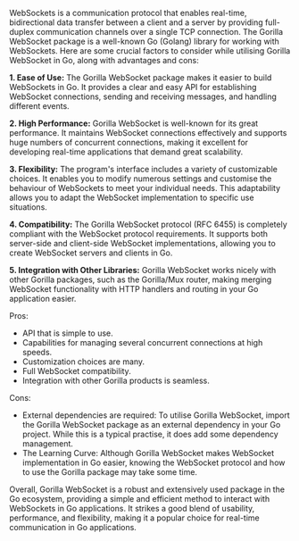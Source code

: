 WebSockets is a communication protocol that enables real-time, bidirectional data transfer between a client and a server by providing full-duplex communication channels over a single TCP connection. The Gorilla WebSocket package is a well-known Go (Golang) library for working with WebSockets. Here are some crucial factors to consider while utilising Gorilla WebSocket in Go, along with advantages and cons:

**1. Ease of Use:** The Gorilla WebSocket package makes it easier to build WebSockets in Go. It provides a clear and easy API for establishing WebSocket connections, sending and receiving messages, and handling different events.

**2. High Performance:** Gorilla WebSocket is well-known for its great performance. It maintains WebSocket connections effectively and supports huge numbers of concurrent connections, making it excellent for developing real-time applications that demand great scalability.

**3. Flexibility:** The program's interface includes a variety of customizable choices. It enables you to modify numerous settings and customise the behaviour of WebSockets to meet your individual needs. This adaptability allows you to adapt the WebSocket implementation to specific use situations.

**4. Compatibility:** The Gorilla WebSocket protocol (RFC 6455) is completely compliant with the WebSocket protocol requirements. It supports both server-side and client-side WebSocket implementations, allowing you to create WebSocket servers and clients in Go.

**5. Integration with Other Libraries:** Gorilla WebSocket works nicely with other Gorilla packages, such as the Gorilla/Mux router, making merging WebSocket functionality with HTTP handlers and routing in your Go application easier.

Pros:

- API that is simple to use.
- Capabilities for managing several concurrent connections at high speeds.
- Customization choices are many.
- Full WebSocket compatibility.
- Integration with other Gorilla products is seamless.

Cons:

- External dependencies are required: To utilise Gorilla WebSocket, import the Gorilla WebSocket package as an external dependency in your Go project. While this is a typical practise, it does add some dependency management.
- The Learning Curve: Although Gorilla WebSocket makes WebSocket implementation in Go easier, knowing the WebSocket protocol and how to use the Gorilla package may take some time.

Overall, Gorilla WebSocket is a robust and extensively used package in the Go ecosystem, providing a simple and efficient method to interact with WebSockets in Go applications. It strikes a good blend of usability, performance, and flexibility, making it a popular choice for real-time communication in Go applications.

